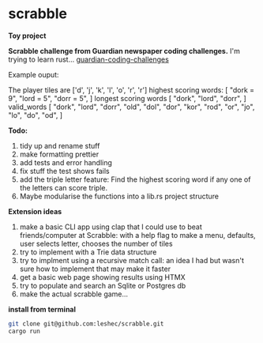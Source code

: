 # scrabble

**Toy project**

**Scrabble challenge from Guardian newspaper coding challenges.**
I'm trying to learn rust...
[guardian-coding-challenges](https://github.com/guardian/coding-exercises/tree/main/scrabble)

Example ouput: 

The player tiles are ['d', 'j', 'k', 'l', 'o', 'r', 'r']
highest scoring words: [
    "dork = 9",
    "lord = 5",
    "dorr = 5",
]
 longest scoring words [
    "dork",
    "lord",
    "dorr",
]
 valid_words [
    "dork",
    "lord",
    "dorr",
    "old",
    "dol",
    "dor",
    "kor",
    "rod",
    "or",
    "jo",
    "lo",
    "do",
    "od",
]

**Todo:**
1) tidy up and rename stuff
2) make formatting prettier
3) add tests and error handling
4) fix stuff the test shows fails
5) add the triple letter feature:
Find the highest scoring word if any one of the letters can score triple.
6) Maybe modularise the functions into a lib.rs project structure

**Extension ideas**
1) make a basic CLI app using clap that I could use to beat friends/computer at Scrabble:
with a help flag to make a menu, defaults, user selects letter, chooses the number of tiles
2) try to implement with a Trie data structure
3) try to implment using a recursive match call:
an idea I had but wasn't sure how to implement that may make it faster
4) get a basic web page showing results using HTMX
5) try to populate and search an Sqlite or Postgres db
6) make the actual scrabble game...
 
 **install from terminal**
```bash
git clone git@github.com:leshec/scrabble.git
cargo run
```

